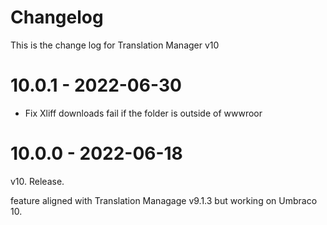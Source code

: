 # Changelog 

This is the change log for Translation Manager v10

# 10.0.1 - 2022-06-30 

- Fix Xliff downloads fail if the folder is outside of wwwroor 


# 10.0.0 - 2022-06-18 

 v10. Release. 
 
 feature aligned with Translation Managage v9.1.3 but working on Umbraco 10.
